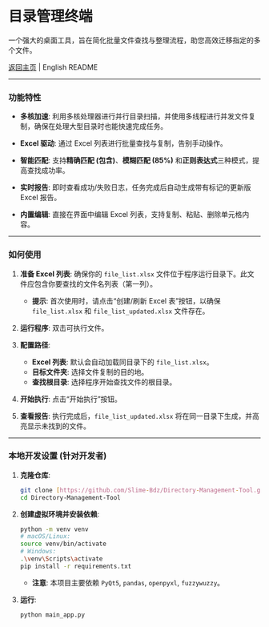 # 目录管理终端

一个强大的桌面工具，旨在简化批量文件查找与整理流程，助您高效迁移指定的多个文件。

[返回主页](README.md) | English README

---

### 功能特性

* **多核加速**: 利用多核处理器进行并行目录扫描，并使用多线程进行并发文件复制，确保在处理大型目录时也能快速完成任务。

* **Excel 驱动**: 通过 Excel 列表进行批量查找与复制，告别手动操作。

* **智能匹配**: 支持**精确匹配 (包含)**、**模糊匹配 (85%)** 和**正则表达式**三种模式，提高查找成功率。

* **实时报告**: 即时查看成功/失败日志，任务完成后自动生成带有标记的更新版 Excel 报告。

* **内置编辑**: 直接在界面中编辑 Excel 列表，支持复制、粘贴、删除单元格内容。

---

### 如何使用

1.  **准备 Excel 列表**: 确保你的 `file_list.xlsx` 文件位于程序运行目录下。此文件应包含你要查找的文件名列表（第一列）。
    * **提示**: 首次使用时，请点击“创建/刷新 Excel 表”按钮，以确保 `file_list.xlsx` 和 `file_list_updated.xlsx` 文件存在。

2.  **运行程序**: 双击可执行文件。

3.  **配置路径**:
    * **Excel 列表**: 默认会自动加载同目录下的 `file_list.xlsx`。
    * **目标文件夹**: 选择文件复制的目的地。
    * **查找根目录**: 选择程序开始查找文件的根目录。

4.  **开始执行**: 点击“开始执行”按钮。

5.  **查看报告**: 执行完成后，`file_list_updated.xlsx` 将在同一目录下生成，并高亮显示未找到的文件。

---

### 本地开发设置 (针对开发者)

1.  **克隆仓库**:
    ```bash
    git clone [https://github.com/Slime-Bdz/Directory-Management-Tool.git](https://github.com/Slime-Bdz/Directory-Management-Tool.git)
    cd Directory-Management-Tool 
    ```

2.  **创建虚拟环境并安装依赖**:
    ```bash
    python -m venv venv
    # macOS/Linux:
    source venv/bin/activate
    # Windows:
    .\venv\Scripts\activate
    pip install -r requirements.txt
    ```
    * **注意**: 本项目主要依赖 `PyQt5`, `pandas`, `openpyxl`, `fuzzywuzzy`。

3.  **运行**:
    ```bash
    python main_app.py
    ```
